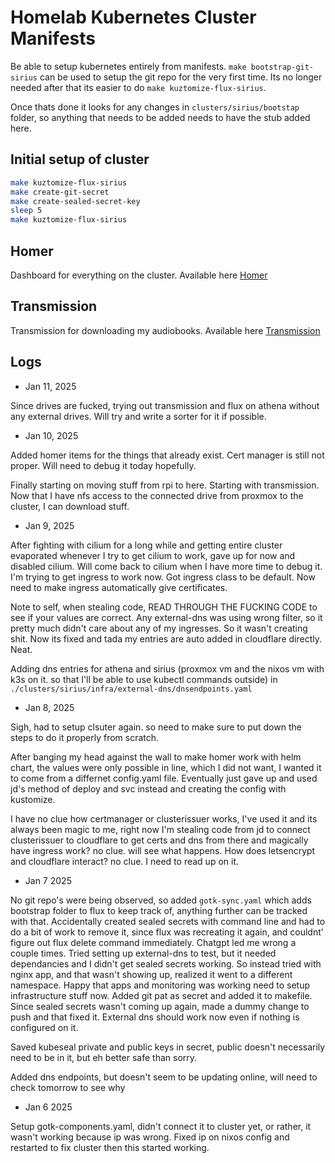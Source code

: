 # Homelab Kubernetes Cluster Manifests


Be able to setup kubernetes entirely from manifests.
`make bootstrap-git-sirius` can be used to setup the git repo for the very first time. Its no longer needed after that its easier to do `make kuztomize-flux-sirius`.

Once thats done it looks for any changes in `clusters/sirius/bootstap` folder, so anything that needs to be added needs to have the stub added here.

## Initial setup of cluster

```bash
make kuztomize-flux-sirius
make create-git-secret
make create-sealed-secret-key
sleep 5
make kuztomize-flux-sirius

```

## Homer

Dashboard for everything on the cluster. Available here [Homer](homer.sirius.moonblade.work)

## Transmission

Transmission for downloading my audiobooks. Available here [Transmission](transmission.sirius.moonblade.work)

## Logs

- Jan 11, 2025

Since drives are fucked, trying out transmission and flux on athena without any external drives. 
Will try and write a sorter for it if possible.

- Jan 10, 2025

Added homer items for the things that already exist. Cert manager is still not proper. Will need to debug it today hopefully.

Finally starting on moving stuff from rpi to here.
Starting with transmission.
Now that I have nfs access to the connected drive from proxmox to the cluster, I can download stuff.

- Jan 9, 2025

After fighting with cilium for a long while and getting entire cluster evaporated whenever I try to get cilium to work, gave up for now and disabled cilium. Will come back to cilium when I have more time to debug it.
I'm trying to get ingress to work now. Got ingress class to be default. Now need to make ingress automatically give certificates.

Note to self, when stealing code, READ THROUGH THE FUCKING CODE to see if your values are correct. Any external-dns was using wrong filter, so it pretty much didn't care about any of my ingresses. So it wasn't creating shit. Now its fixed and tada my entries are auto added in cloudflare directly. Neat.

Adding dns entries for athena and sirius (proxmox vm and the nixos vm with k3s on it. so that I'll be able to use kubectl commands outside) in `./clusters/sirius/infra/external-dns/dnsendpoints.yaml`

- Jan 8, 2025

Sigh, had to setup clsuter again. so need to make sure to put down the steps to do it properly from scratch.

After banging my head against the wall to make homer work with helm chart, the values were only possible in line, which I did not want, I wanted it to come from a differnet config.yaml file. Eventually just gave up and used jd's method of deploy and svc instead and creating the config with kustomize.

I have no clue how certmanager or clusterissuer works, I've used it and its always been magic to me, right now I'm stealing code from jd to connect clusterissuer to cloudflare to get certs and dns from there and magically have ingress work? no clue. will see what happens. How does letsencrypt and cloudflare interact? no clue. I need to read up on it.

- Jan 7 2025

No git repo's were being observed, so added `gotk-sync.yaml` which adds bootstrap folder to flux to keep track of, anything further can be tracked with that.
Accidentally created sealed secrets with command line and had to do a bit of work to remove it, since flux was recreating it again, and couldnt' figure out flux delete command immediately. Chatgpt led me wrong a couple times.
Tried setting up external-dns to test, but it needed dependancies and I didn't get sealed secrets working. So instead tried with nginx app, and that wasn't showing up, realized it went to a different namespace. Happy that apps and monitoring was working need to setup infrastructure stuff now.
Added git pat as secret and added it to makefile. Since sealed secrets wasn't coming up again, made a dummy change to push and that fixed it. External dns should work now even if nothing is configured on it.

Saved kubeseal private and public keys in secret, public doesn't necessarily need to be in it, but eh better safe than sorry.

Added dns endpoints, but doesn't seem to be updating online, will need to check tomorrow to see why

- Jan 6 2025

Setup gotk-components.yaml, didn't connect it to cluster yet, or rather, it wasn't working because ip was wrong. Fixed ip on nixos config and restarted to fix cluster then this started working.
